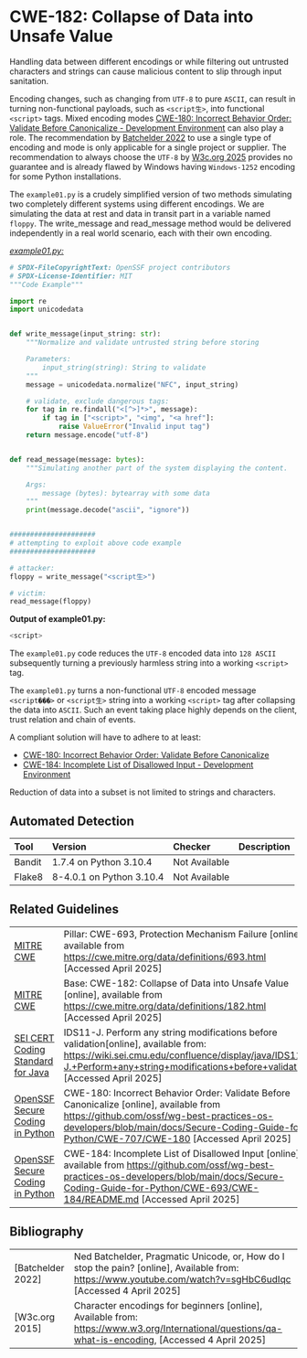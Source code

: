 # CWE-182: Collapse of Data into Unsafe Value

Handling data between different encodings or while filtering out untrusted characters and strings can cause malicious content to slip through input sanitation.

Encoding changes, such as changing from `UTF-8` to pure `ASCII`, can result in turning non-functional payloads, such as `<script生>`, into functional `<script>` tags. Mixed encoding modes [CWE-180: Incorrect Behavior Order: Validate Before Canonicalize - Development Environment](../../CWE-707/CWE-180/) can also play a role. The recommendation by [Batchelder 2022](https://www.youtube.com/watch?v=sgHbC6udIqc) to use a single type of encoding and mode is only applicable for a single project or supplier. The recommendation to always choose the `UTF-8` by [W3c.org 2025](https://www.w3.org/International/questions/qa-what-is-encoding) provides no guarantee and is already flawed by Windows having `Windows-1252` encoding for some Python installations.

The `example01.py` is a crudely simplified version of two methods simulating two completely different systems using different encodings. We are simulating the data at rest and data in transit part in a variable named `floppy`. The write_message and read_message method would be delivered independently in a real world scenario, each with their own encoding.

[*example01.py:*](example01.py)

```py
# SPDX-FileCopyrightText: OpenSSF project contributors
# SPDX-License-Identifier: MIT
"""Code Example"""

import re
import unicodedata


def write_message(input_string: str):
    """Normalize and validate untrusted string before storing

    Parameters:
        input_string(string): String to validate
    """
    message = unicodedata.normalize("NFC", input_string)

    # validate, exclude dangerous tags:
    for tag in re.findall("<[^>]*>", message):
        if tag in ["<script>", "<img", "<a href"]:
            raise ValueError("Invalid input tag")
    return message.encode("utf-8")


def read_message(message: bytes):
    """Simulating another part of the system displaying the content.

    Args:
        message (bytes): bytearray with some data
    """
    print(message.decode("ascii", "ignore"))


#####################
# attempting to exploit above code example
#####################

# attacker:
floppy = write_message("<script生>")

# victim:
read_message(floppy)
```

__Output of example01.py:__

```bash
<script>
```

The `example01.py` code reduces the `UTF-8` encoded data into `128 ASCII` subsequently turning a previously harmless string into a working `<script>` tag.

The `example01.py` turns a non-functional `UTF-8` encoded message `<script���>` or `<script生>`  string into a working `<script>` tag after collapsing the data into `ASCII`. Such an event taking place highly depends on the client, trust relation and chain of events.

A compliant solution will have to adhere to at least:

* [CWE-180: Incorrect Behavior Order: Validate Before Canonicalize](../../CWE-707/CWE-180/)
* [CWE-184: Incomplete List of Disallowed Input - Development Environment](../CWE-184/README.md)

Reduction of data into a subset is not limited to strings and characters.

## Automated Detection

|Tool|Version|Checker|Description|
|:---|:---|:---|:---|
|Bandit|1.7.4 on Python 3.10.4|Not Available||
|Flake8|8-4.0.1 on Python 3.10.4|Not Available||

## Related Guidelines

|||
|:---|:---|
|[MITRE CWE](http://cwe.mitre.org/)|Pillar: CWE-693, Protection Mechanism Failure \[online\], available from <https://cwe.mitre.org/data/definitions/693.html> \[Accessed April 2025\]|
|[MITRE CWE](http://cwe.mitre.org/)|Base: CWE-182: Collapse of Data into Unsafe Value \[online\], available from <https://cwe.mitre.org/data/definitions/182.html> \[Accessed April 2025\]|
|[SEI CERT Coding Standard for Java](https://wiki.sei.cmu.edu/confluence/display/java/SEI+CERT+Oracle+Coding+Standard+for+Java)|IDS11-J. Perform any string modifications before validation\[online\], available from: <https://wiki.sei.cmu.edu/confluence/display/java/IDS11-J.+Perform+any+string+modifications+before+validation> \[Accessed April 2025\]|
|[OpenSSF Secure Coding in Python](https://github.com/ossf/wg-best-practices-os-developers/tree/main/docs/Secure-Coding-Guide-for-Python)|CWE-180: Incorrect Behavior Order: Validate Before Canonicalize \[online\], available from <https://github.com/ossf/wg-best-practices-os-developers/blob/main/docs/Secure-Coding-Guide-for-Python/CWE-707/CWE-180> \[Accessed April 2025\]|
|[OpenSSF Secure Coding in Python](https://github.com/ossf/wg-best-practices-os-developers/tree/main/docs/Secure-Coding-Guide-for-Python)|CWE-184: Incomplete List of Disallowed Input \[online\], available from <https://github.com/ossf/wg-best-practices-os-developers/blob/main/docs/Secure-Coding-Guide-for-Python/CWE-693/CWE-184/README.md> \[Accessed April 2025\]|

## Bibliography

|||
|:---|:---|
|\[Batchelder 2022\]|Ned Batchelder, Pragmatic Unicode, or, How do I stop the pain? \[online\], Available from: <https://www.youtube.com/watch?v=sgHbC6udIqc> \[Accessed 4 April 2025\] |
|\[W3c.org 2015\]|Character encodings for beginners \[online\], Available from: <https://www.w3.org/International/questions/qa-what-is-encoding>, \[Accessed 4 April 2025\] |
